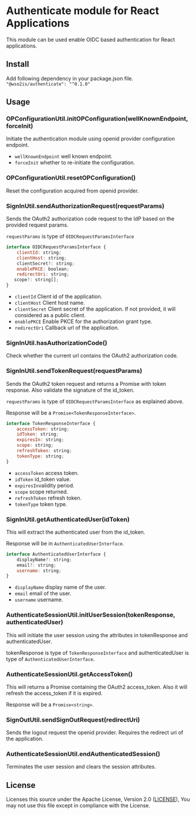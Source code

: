 # Authenticate module for React Applications

This module can be used enable OIDC based authentication for React applications.

## Install
Add following dependency in your package.json file.
`"@wso2is/authenticate": "^0.1.0"`

## Usage

### OPConfigurationUtil.initOPConfiguration(wellKnownEndpoint, forceInit)
Initiate the authentication module using openid provider configuration endpoint.
* `wellKnownEndpoint` well known endpoint.
* `forceInit` whether to re-initiate the configuration.

### OPConfigurationUtil.resetOPConfiguration()
Reset the configuration acquired from openid provider.

### SignInUtil.sendAuthorizationRequest(requestParams)
Sends the OAuth2 authorization code request to the IdP based on the provided request params.

`requestParams` is type of `OIDCRequestParamsInterface`
```js
interface OIDCRequestParamsInterface {
    clientId: string;
    clientHost: string;
    clientSecret?: string;
    enablePKCE: boolean;
    redirectUri: string;
   scope?: string[];
}
```
* `clientId` Client id of the application.
* `clientHost` Client host name.
* `clientSecret` Client secret of the application. If not provided, it will considered as a public client.
* `enablePKCE` Enable PKCE for the authorization grant type.
* `redirectUri` Callback url of the application.

### SignInUtil.hasAuthorizationCode()
Check whether the current url contains the OAuth2 authorization code.

### SignInUtil.sendTokenRequest(requestParams)
Sends the OAuth2 token request and returns a Promise with token response. Also validate the signature of the id_token.

`requestParams` is type of `OIDCRequestParamsInterface` as explained above.

Response will be a `Promise<TokenResponseInterface>`.

```js
interface TokenResponseInterface {
    accessToken: string;
    idToken: string;
    expiresIn: string;
    scope: string;
    refreshToken: string;
    tokenType: string;
}
```
* `accessToken` access token.
* `idToken` id_token value.
* `expiresIn`validity period.
* `scope` scope returned.
* `refreshToken` refresh token.
* `tokenType` token type.

### SignInUtil.getAuthenticatedUser(idToken)
This will extract the authenticated user from the id_token.

Response will be in `AuthenticatedUserInterface`.

```js
interface AuthenticatedUserInterface {
    displayName?: string;
    email?: string;
    username: string;
}
```
* `displayName` display name of the user.
* `email` email of the user.
* `username` username.

### AuthenticateSessionUtil.initUserSession(tokenResponse, authenticatedUser)
This will initiate the user session using the attributes in tokenResponse and authenticatedUser.

tokenResponse is type of `TokenResponseInterface` and authenticatedUser is type of `AuthenticatedUserInterface`.

### AuthenticateSessionUtil.getAccessToken()
This will returns a Promise containing the OAuth2 access_token. Also it will refresh the access_token if it is expired.

Response will be a `Promise<string>`.

### SignOutUtil.sendSignOutRequest(redirectUri)
Sends the logout request the openid provider. Requires the redirect uri of the application.


### AuthenticateSessionUtil.endAuthenticatedSession()
Terminates the user session and clears the session attributes.

## License

Licenses this source under the Apache License, Version 2.0 ([LICENSE](LICENSE)), You may not use this file except in compliance with the License.

